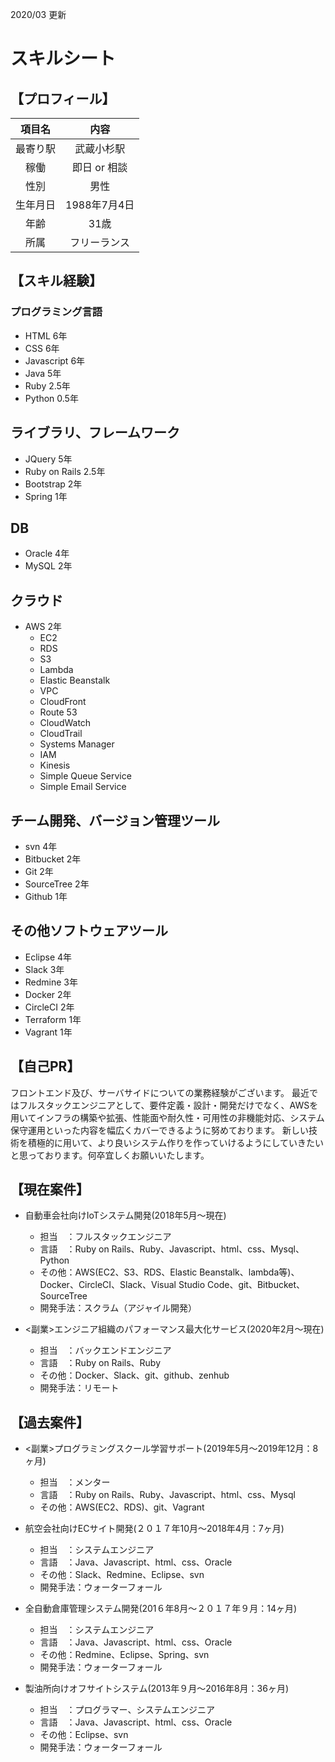 2020/03 更新
# スキルシート

## 【プロフィール】

| 項目名 | 内容 |
|:-----------:|:------------:|
| 最寄り駅 | 武蔵小杉駅 |
| 稼働 | 即日 or 相談 |
| 性別 | 男性 |
| 生年月日 | 1988年7月4日 |
| 年齢 | 31歳 |
| 所属 | フリーランス |

## 【スキル経験】
 
### プログラミング言語
- HTML 6年
- CSS  6年
- Javascript 6年
- Java 5年
- Ruby 2.5年
- Python 0.5年

## ライブラリ、フレームワーク
- JQuery 5年
- Ruby on Rails 2.5年
- Bootstrap 2年
- Spring 1年

## DB
- Oracle 4年
- MySQL 2年

## クラウド
- AWS 2年
  - EC2
  - RDS
  - S3
  - Lambda
  - Elastic Beanstalk
  - VPC
  - CloudFront
  - Route 53
  - CloudWatch
  - CloudTrail
  - Systems Manager
  - IAM
  - Kinesis
  - Simple Queue Service
  - Simple Email Service

## チーム開発、バージョン管理ツール
- svn 4年
- Bitbucket 2年
- Git 2年
- SourceTree 2年
- Github 1年

## その他ソフトウェアツール
- Eclipse 4年
- Slack 3年
- Redmine 3年
- Docker 2年
- CircleCI 2年
- Terraform 1年
- Vagrant 1年

## 【自己PR】
フロントエンド及び、サーバサイドについての業務経験がございます。
最近ではフルスタックエンジニアとして、要件定義・設計・開発だけでなく、AWSを用いてインフラの構築や拡張、性能面や耐久性・可用性の非機能対応、システム保守運用といった内容を幅広くカバーできるように努めております。
新しい技術を積極的に用いて、より良いシステム作りを作っていけるようにしていきたいと思っております。何卒宜しくお願いいたします。

## 【現在案件】

- 自動車会社向けIoTシステム開発(2018年5月〜現在)
  - 担当　：フルスタックエンジニア
  - 言語　：Ruby on Rails、Ruby、Javascript、html、css、Mysql、Python
  - その他：AWS(EC2、S3、RDS、Elastic Beanstalk、lambda等)、Docker、CircleCI、Slack、Visual Studio Code、git、Bitbucket、SourceTree
  - 開発手法：スクラム（アジャイル開発）

- <副業>エンジニア組織のパフォーマンス最大化サービス(2020年2月〜現在)
  - 担当　：バックエンドエンジニア
  - 言語　：Ruby on Rails、Ruby
  - その他：Docker、Slack、git、github、zenhub
  - 開発手法：リモート

## 【過去案件】
- <副業>プログラミングスクール学習サポート(2019年5月〜2019年12月：8ヶ月)
  - 担当　：メンター
  - 言語　：Ruby on Rails、Ruby、Javascript、html、css、Mysql
  - その他：AWS(EC2、RDS)、git、Vagrant

- 航空会社向けECサイト開発(２０１７年10月〜2018年4月：7ヶ月)
  - 担当　：システムエンジニア
  - 言語　：Java、Javascript、html、css、Oracle
  - その他：Slack、Redmine、Eclipse、svn
  - 開発手法：ウォーターフォール

- 全自動倉庫管理システム開発(201６年8月〜２０１７年９月：14ヶ月)
  - 担当　：システムエンジニア
  - 言語　：Java、Javascript、html、css、Oracle
  - その他：Redmine、Eclipse、Spring、svn
  - 開発手法：ウォーターフォール

- 製油所向けオフサイトシステム(2013年９月〜2016年8月：36ヶ月)
  - 担当　：プログラマー、システムエンジニア
  - 言語　：Java、Javascript、html、css、Oracle
  - その他：Eclipse、svn
  - 開発手法：ウォーターフォール
